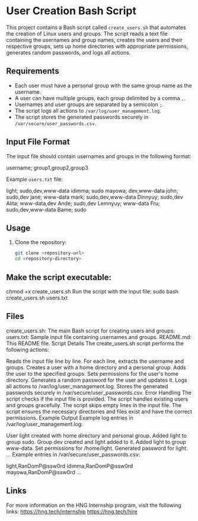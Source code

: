 
# User Creation Bash Script

This project contains a Bash script called `create_users.sh` that automates the creation of Linux users and groups. The script reads a text file containing the usernames and group names, creates the users and their respective groups, sets up home directories with appropriate permissions, generates random passwords, and logs all actions.

## Requirements

- Each user must have a personal group with the same group name as the username.
- A user can have multiple groups, each group delimited by a comma `,`.
- Usernames and user groups are separated by a semicolon `;`.
- The script logs all actions to `/var/log/user_management.log`.
- The script stores the generated passwords securely in `/var/secure/user_passwords.csv`.

## Input File Format

The input file should contain usernames and groups in the following format:

username; group1,group2,group3


Example `users.txt` file:

light; sudo,dev,www-data
idimma; sudo
mayowa; dev,www-data
john; sudo,dev
jane; www-data
mark; sudo,dev,www-data
Dinnyuy; sudo,dev
Alita; www-data,dev
Ande; sudo,dev
Lemnyuy; www-data
Fru; sudo,dev,www-data
Bame; sudo


## Usage

1. Clone the repository:
   ```bash
   git clone <repository-url>
   cd <repository-directory>
## Make the script executable:

chmod +x create_users.sh
Run the script with the input file:
sudo bash create_users.sh users.txt


## Files
create_users.sh: The main Bash script for creating users and groups.
users.txt: Sample input file containing usernames and groups.
README.md: This README file.
Script Details
The create_users.sh script performs the following actions:

Reads the input file line by line.
For each line, extracts the username and groups.
Creates a user with a home directory and a personal group.
Adds the user to the specified groups.
Sets permissions for the user's home directory.
Generates a random password for the user and updates it.
Logs all actions to /var/log/user_management.log.
Stores the generated passwords securely in /var/secure/user_passwords.csv.
Error Handling
The script checks if the input file is provided.
The script handles existing users and groups gracefully.
The script skips empty lines in the input file.
The script ensures the necessary directories and files exist and have the correct permissions.
Example Output
Example log entries in /var/log/user_management.log:

User light created with home directory and personal group.
Added light to group sudo.
Group dev created and light added to it.
Added light to group www-data.
Set permissions for /home/light.
Generated password for light.
...
Example entries in /var/secure/user_passwords.csv:


light,RanDomP@ssw0rd
idimma,RanDomP@ssw0rd
mayowa,RanDomP@ssw0rd
...

## Links
For more information on the HNG Internship program, visit the following links:
https://hng.tech/internship
https://hng.tech/hire

